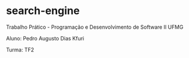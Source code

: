# search-engine
Trabalho Prático - Programação e Desenvolvimento de Software II UFMG

Aluno: Pedro Augusto Dias Kfuri

Turma: TF2